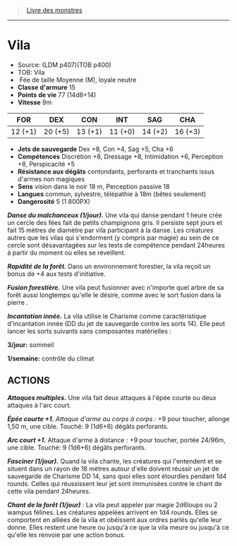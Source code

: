 ﻿> [Livre des monstres](tome_of_beasts.md)

---

# Vila

- Source: (LDM p407)(TOB p400)
- TOB: Vila
-  Fée de taille Moyenne (M), loyale neutre
- **Classe d'armure** 15
- **Points de vie** 77 (14d8+14)
- **Vitesse** 9m

|FOR|DEX|CON|INT|SAG|CHA|
|---|---|---|---|---|---|
|12 (+1)|20 (+5)|13 (+1)|11 (+0)|14 (+2)|16 (+3)|

- **Jets de sauvegarde** Dex +8, Con +4, Sag +5, Cha +6
- **Compétences** Discrétion +8, Dressage +8, Intimidation +6, Perception +8, Perspicacité +5
- **Résistance aux dégâts** contondants, perforants et tranchants issus d'armes non magiques
- **Sens** vision dans le noir 18 m, Perception passive 18
- **Langues** commun, sylvestre, télépathie à 18m (bêtes seulement)
- **Dangerosité** 5 (1 800PX)

**_Danse du malchanceux (1/jour)._** Une vila qui danse pendant 1 heure crée un cercle des fées fait de petits champignons gris. Il persiste sept jours et fait 15 mètres de diamètre par vila participant à la danse. Les créatures autres que les vilas qui s'endorment (y compris par magie) au sein de ce cercle sont désavantagées sur les tests de compétence pendant 24heures à partir du moment où elles se réveillent.

**_Rapidité de la forêt._** Dans un environnement forestier, la vila reçoit un bonus de +4 aux tests d'initiative.

**_Fusion forestière._** Une vila peut fusionner avec n'importe quel arbre de sa forêt aussi longtemps qu'elle le désire, comme avec le sort fusion dans la pierre .

**_Incantation innée._** La vila utilise le Charisme comme caractéristique d'incantation innée (DD du jet de sauvegarde contre les sorts 14). Elle peut lancer les sorts suivants sans composantes matérielles :

**3/jour:** sommeil

**1/semaine:** contrôle du climat

## ACTIONS

**_Attaques multiples._** Une vila fait deux attaques à l'épée courte ou deux attaques à l'arc court.

**_Épée courte +1._** _Attaque d'arme au corps à corps :_ +9 pour toucher, allonge 1,50 m, une cible. Touché: 9 (1d6+6) dégâts perforants.

**_Arc court +1._** Attaque d'arme à distance : +9 pour toucher, portée 24/96m, une cible. Touché: 9 (1d6+6) dégâts perforants.

**_Fasciner (1/jour)._** Quand la vila chante, les créatures qui l'entendent et se situent dans un rayon de 18 mètres autour d'elle doivent réussir un jet de sauvegarde de Charisme DD 14, sans quoi elles sont étourdies pendant 1d4 rounds. Celles qui réussissent leur jet sont immunisées contre le chant de cette vila pendant 24heures.

**_Chant de la forêt (1/jour)_** : La vila peut appeler par magie 2d6loups ou 2 wampus félines. Les créatures appelées arrivent en 1d4 rounds. Elles se comportent en alliées de la vila et obéissent aux ordres parlés qu'elle leur donne. Elles restent une heure ou jusqu'à ce que la vila meure ou jusqu'à ce qu'elle les renvoie par une action bonus.

